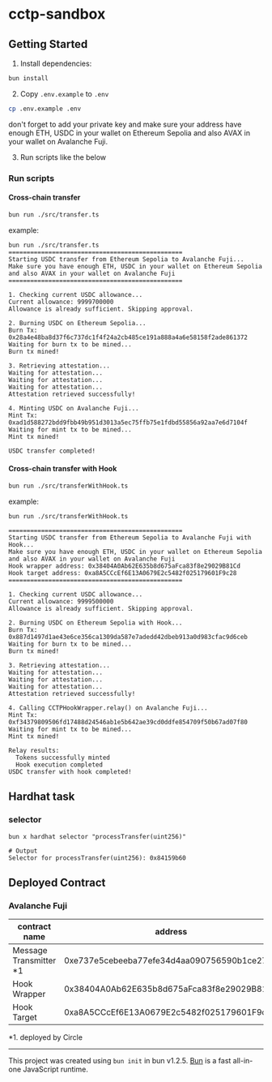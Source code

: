 # cctp-sandbox


## Getting Started

1. Install dependencies:

```bash
bun install
```

2. Copy `.env.example` to `.env`

```bash
cp .env.example .env
```

don't forget to add your private key and make sure your address have enough ETH, USDC in your wallet on Ethereum Sepolia
and also AVAX in your wallet on Avalanche Fuji.

3. Run scripts like the below


### Run scripts

#### Cross-chain transfer

```bash
bun run ./src/transfer.ts
```

example:

```
bun run ./src/transfer.ts
================================================
Starting USDC transfer from Ethereum Sepolia to Avalanche Fuji...
Make sure you have enough ETH, USDC in your wallet on Ethereum Sepolia
and also AVAX in your wallet on Avalanche Fuji
================================================

1. Checking current USDC allowance...
Current allowance: 9999700000
Allowance is already sufficient. Skipping approval.

2. Burning USDC on Ethereum Sepolia...
Burn Tx: 0x28a4e48ba8d37f6c737dc1f4f24a2cb485ce191a888a4a6e58158f2ade861372
Waiting for burn tx to be mined...
Burn tx mined!

3. Retrieving attestation...
Waiting for attestation...
Waiting for attestation...
Waiting for attestation...
Attestation retrieved successfully!

4. Minting USDC on Avalanche Fuji...
Mint Tx: 0xad1d588272bdd9fbb49b951d3013a5ec75ffb75e1fdbd55856a92aa7e6d7104f
Waiting for mint tx to be mined...
Mint tx mined!

USDC transfer completed!
```

#### Cross-chain transfer with Hook

```bash
bun run ./src/transferWithHook.ts
```

example:

```
bun run ./src/transferWithHook.ts

================================================
Starting USDC transfer from Ethereum Sepolia to Avalanche Fuji with Hook...
Make sure you have enough ETH, USDC in your wallet on Ethereum Sepolia
and also AVAX in your wallet on Avalanche Fuji
Hook wrapper address: 0x38404A0Ab62E635b8d675aFca83f8e29029B81Cd
Hook target address: 0xa8A5CCcEf6E13A0679E2c5482f025179601F9c28
================================================

1. Checking current USDC allowance...
Current allowance: 9999500000
Allowance is already sufficient. Skipping approval.

2. Burning USDC on Ethereum Sepolia with Hook...
Burn Tx: 0x887d1497d1ae43e6ce356ca1309da587e7adedd42dbeb913a0d983cfac9d6ceb
Waiting for burn tx to be mined...
Burn tx mined!

3. Retrieving attestation...
Waiting for attestation...
Waiting for attestation...
Waiting for attestation...
Attestation retrieved successfully!

4. Calling CCTPHookWrapper.relay() on Avalanche Fuji...
Mint Tx: 0xf34379809506fd17488d24546ab1e5b642ae39cd0ddfe854709f50b67ad07f80
Waiting for mint tx to be mined...
Mint tx mined!

Relay results:
  Tokens successfully minted
  Hook execution completed
USDC transfer with hook completed!
```

## Hardhat task

### selector

```
bun x hardhat selector "processTransfer(uint256)"

# Output
Selector for processTransfer(uint256): 0x84159b60
```

## Deployed Contract

### Avalanche Fuji

| contract name | address |
| --- | --- |
| Message Transmitter *1 | 0xe737e5cebeeba77efe34d4aa090756590b1ce275 |
| Hook Wrapper | 0x38404A0Ab62E635b8d675aFca83f8e29029B81Cd |
| Hook Target | 0xa8A5CCcEf6E13A0679E2c5482f025179601F9c28 |


*1. deployed by Circle

---

This project was created using `bun init` in bun v1.2.5. [Bun](https://bun.sh) is a fast all-in-one JavaScript runtime.
